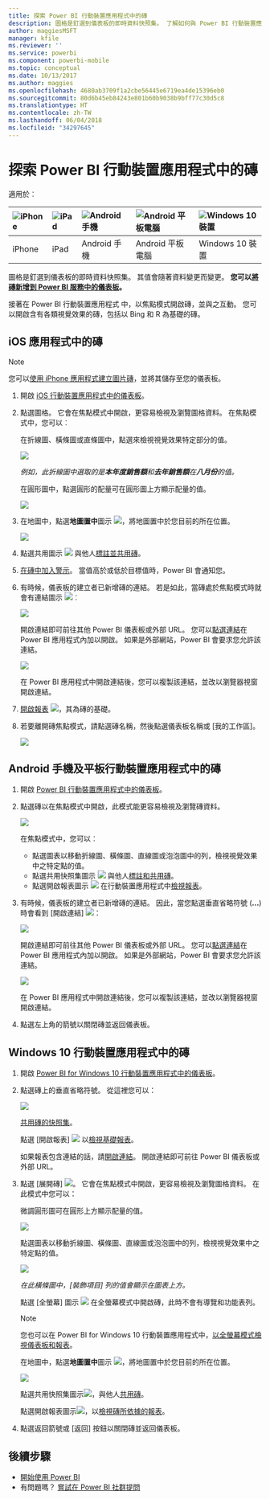 ```yaml
---
title: 探索 Power BI 行動裝置應用程式中的磚
description: 圖格是釘選到儀表板的即時資料快照集。 了解如何與 Power BI 行動裝置應用程式中的磚互動。
author: maggiesMSFT
manager: kfile
ms.reviewer: ''
ms.service: powerbi
ms.component: powerbi-mobile
ms.topic: conceptual
ms.date: 10/13/2017
ms.author: maggies
ms.openlocfilehash: 4680ab3709f1a2cbe56445e6719ea4de15396eb0
ms.sourcegitcommit: 80d6b45eb84243e801b60b9038b9bff77c30d5c8
ms.translationtype: HT
ms.contentlocale: zh-TW
ms.lasthandoff: 06/04/2018
ms.locfileid: "34297645"
---
```

# <a name="explore-tiles-in-the-power-bi-mobile-apps"></a>探索 Power BI 行動裝置應用程式中的磚
適用於︰

| ![iPhone](media/mobile-tiles-in-the-mobile-apps/iphone-logo-50-px.png) | ![iPad](media/mobile-tiles-in-the-mobile-apps/ipad-logo-50-px.png) | ![Android 手機](media/mobile-tiles-in-the-mobile-apps/android-phone-logo-50-px.png) | ![Android 平板電腦](media/mobile-tiles-in-the-mobile-apps/android-tablet-logo-50-px.png) | ![Windows 10 裝置](media/mobile-tiles-in-the-mobile-apps/win-10-logo-50-px.png) |
|:--- |:--- |:--- |:--- |:--- |
| iPhone |iPad |Android 手機 |Android 平板電腦 |Windows 10 裝置 |

圖格是釘選到儀表板的即時資料快照集。 其值會隨著資料變更而變更。 **您可以[將磚新增到 Power BI 服務中的儀表板](service-dashboard-tiles.md)。** 

接著在 Power BI 行動裝置應用程式 中，以焦點模式開啟磚，並與之互動。 您可以開啟含有各類視覺效果的磚，包括以 Bing 和 R 為基礎的磚。

## <a name="tiles-in-the-ios-apps"></a>iOS 應用程式中的磚
> [!NOTE]
> 您可以[使用 iPhone 應用程式建立圖片磚](mobile-iphone-app-get-started.md)，並將其儲存至您的儀表板。
> 
> 

1. 開啟 [iOS 行動裝置應用程式中的儀表板](mobile-apps-view-dashboard.md)。
2. 點選圖格。 它會在焦點模式中開啟，更容易檢視及瀏覽圖格資料。 在焦點模式中，您可以︰
   
   在折線圖、橫條圖或直條圖中，點選來檢視視覺效果特定部分的值。
   
    ![](media/mobile-tiles-in-the-mobile-apps/power-bi-iphone-line-tile-values.png)
   
   *例如，此折線圖中選取的是**本年度銷售額**和**去年銷售額**在**八月份**的值。*  
   
   在圓形圖中，點選圓形的配量可在圓形圖上方顯示配量的值。  
   
   ![](media/mobile-tiles-in-the-mobile-apps/power-bi-ipad-tile-pie.png)
3. 在地圖中，點選**地圖置中**圖示 ![](media/mobile-tiles-in-the-mobile-apps/power-bi-center-map-icon.png)，將地圖置中於您目前的所在位置。
   
     ![](media/mobile-tiles-in-the-mobile-apps/power-bi-ipad-center-map.png)
4. 點選共用圖示 ![](media/mobile-tiles-in-the-mobile-apps/power-bi-iphone-share-icon.png) 與他人[標註並共用磚](mobile-annotate-and-share-a-tile-from-the-mobile-apps.md)。
5. [在磚中加入警示](mobile-set-data-alerts-in-the-mobile-apps.md)。 當值高於或低於目標值時，Power BI 會通知您。
6. 有時候，儀表板的建立者已新增磚的連結。 若是如此，當磚處於焦點模式時就會有連結圖示 ![](media/mobile-tiles-in-the-mobile-apps/power-bi-iphone-link-icon.png)︰
   
    ![](media/mobile-tiles-in-the-mobile-apps/power-bi-iphone-tile-link.png)
   
    開啟連結即可前往其他 Power BI 儀表板或外部 URL。 您可以[點選連結](service-dashboard-edit-tile.md#hyperlink)在 Power BI 應用程式內加以開啟。 如果是外部網站，Power BI 會要求您允許該連結。
   
    ![](media/mobile-tiles-in-the-mobile-apps/pbi_andr_openlinkmessage.png)
   
    在 Power BI 應用程式中開啟連結後，您可以複製該連結，並改以瀏覽器視窗開啟連結。
7. [開啟報表](mobile-reports-in-the-mobile-apps.md) ![](media/mobile-tiles-in-the-mobile-apps/power-bi-ipad-open-report-icon.png)，其為磚的基礎。
8. 若要離開磚焦點模式，請點選磚名稱，然後點選儀表板名稱或 [我的工作區]。
   
    ![](media/mobile-tiles-in-the-mobile-apps/power-bi-ipad-tile-breadcrumb.png)

## <a name="tiles-in-the-mobile-app-for-android-phones-and-tablets"></a>Android 手機及平板行動裝置應用程式中的磚
1. 開啟 [Power BI 行動裝置應用程式中的儀表板](mobile-apps-view-dashboard.md)。
2. 點選磚以在焦點模式中開啟，此模式能更容易檢視及瀏覽磚資料。
   
   ![](media/mobile-tiles-in-the-mobile-apps/power-bi-android-tablet-tile.png)
   
    在焦點模式中，您可以︰
   
   * 點選圖表以移動折線圖、橫條圖、直線圖或泡泡圖中的列，檢視視覺效果中之特定點的值。  
   * 點選共用快照集圖示 ![](media/mobile-tiles-in-the-mobile-apps/pbi_andr_sharesnapicon.png) 與他人[標註和共用磚](mobile-annotate-and-share-a-tile-from-the-mobile-apps.md)。
   * 點選開啟報表圖示 ![](media/mobile-tiles-in-the-mobile-apps/power-bi-android-tablet-open-report-icon.png) 在行動裝置應用程式中[檢視報表](mobile-reports-in-the-mobile-apps.md)。
3. 有時候，儀表板的建立者已新增磚的連結。 因此，當您點選垂直省略符號 (**...**) 時會看到 [開啟連結] ![](media/mobile-tiles-in-the-mobile-apps/power-bi-iphone-link-icon.png)：
   
    ![](media/mobile-tiles-in-the-mobile-apps/power-bi-android-tile-link.png)
   
    開啟連結即可前往其他 Power BI 儀表板或外部 URL。 您可以[點選連結](service-dashboard-edit-tile.md#hyperlink)在 Power BI 應用程式內加以開啟。 如果是外部網站，Power BI 會要求您允許該連結。
   
    ![](media/mobile-tiles-in-the-mobile-apps/pbi_andr_openlinkmessage.png)
   
    在 Power BI 應用程式中開啟連結後，您可以複製該連結，並改以瀏覽器視窗開啟連結。
4. 點選左上角的箭號以關閉磚並返回儀表板。

## <a name="tiles-in-the-windows-10-mobile-app"></a>Windows 10 行動裝置應用程式中的磚
1. 開啟 [Power BI for Windows 10 行動裝置應用程式中的儀表板](mobile-apps-view-dashboard.md)。
2. 點選磚上的垂直省略符號。 從這裡您可以： 
   
    ![](media/mobile-tiles-in-the-mobile-apps/pbi_win10tileellpslink.png)
   
    [共用磚的快照集](mobile-share-tile-windows-10-phone-app.md)。
   
    點選 [開啟報表] ![](media/mobile-tiles-in-the-mobile-apps/power-bi-ipad-open-report-icon.png) 以[檢視基礎報表](mobile-reports-in-the-mobile-apps.md)。
   
    如果報表包含連結的話，請[開啟連結](service-dashboard-edit-tile.md#hyperlink)。 開啟連結即可前往 Power BI 儀表板或外部 URL。
3. 點選 [展開磚]  ![](media/mobile-tiles-in-the-mobile-apps/power-bi-windows-10-focus-mode-icon.png)。 它會在焦點模式中開啟，更容易檢視及瀏覽圖格資料。 在此模式中您可以：
   
   微調圓形圖可在圓形上方顯示配量的值。  
   
   ![](media/mobile-tiles-in-the-mobile-apps/power-bi-windows-10-pie-focus-mode.png)
   
   點選圖表以移動折線圖、橫條圖、直線圖或泡泡圖中的列，檢視視覺效果中之特定點的值。  
   
   ![](media/mobile-tiles-in-the-mobile-apps/pbi_win10ph_bartile0316.png)
   
   *在此橫條圖中，[裝飾項目] 列的值會顯示在圖表上方。*
   
   點選 [全螢幕] 圖示 ![](media/mobile-tiles-in-the-mobile-apps/power-bi-full-screen-icon.png) 在全螢幕模式中開啟磚，此時不會有導覽和功能表列。
   
   > [!NOTE]
   > 您也可以在 Power BI for Windows 10 行動裝置應用程式中，[以全螢幕模式檢視儀表板和報表](mobile-windows-10-app-presentation-mode.md)。
   > 
   > 
   
   在地圖中，點選**地圖置中**圖示 ![](media/mobile-tiles-in-the-mobile-apps/power-bi-center-map-icon.png)，將地圖置中於您目前的所在位置。
   
   ![](media/mobile-tiles-in-the-mobile-apps/power-bi-windows-10-center-map.png)
   
   點選共用快照集圖示![](media/mobile-tiles-in-the-mobile-apps/pbi_win10ph_shareicon.png)，與他人[共用磚](mobile-share-tile-windows-10-phone-app.md)。   
   
   點選開啟報表圖示![](media/mobile-tiles-in-the-mobile-apps/power-bi-ipad-open-report-icon.png)，以[檢視磚所依據的報表](mobile-reports-in-the-mobile-apps.md)。 
4. 點選返回箭號或 [返回] 按鈕以關閉磚並返回儀表板。

## <a name="next-steps"></a>後續步驟
* [開始使用 Power BI](service-get-started.md)
* 有問題嗎？ [嘗試在 Power BI 社群提問](http://community.powerbi.com/)

